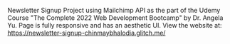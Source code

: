 Newsletter Signup Project using Mailchimp API as the part of the Udemy Course "The Complete 2022 Web Development Bootcamp" by Dr. Angela Yu. Page is fully responsive and has an aesthetic UI. 
View the website at: https://newsletter-signup-chinmaybhalodia.glitch.me/
